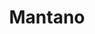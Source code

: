 ---
title: Mantano
member_url: Mantano
geographies: ["France"]
based: ["France"]
ig: ["interest group"] 
services: ["services provided"] 
tags: ["members"]
categories: ["Technology providers"]
summary: "the company behind the Bookari mobile reading application."
press:
active: true
layout: post
showReadTime: false
showDate: false
permalink: ""
date: 
featureImage: ""
--- 